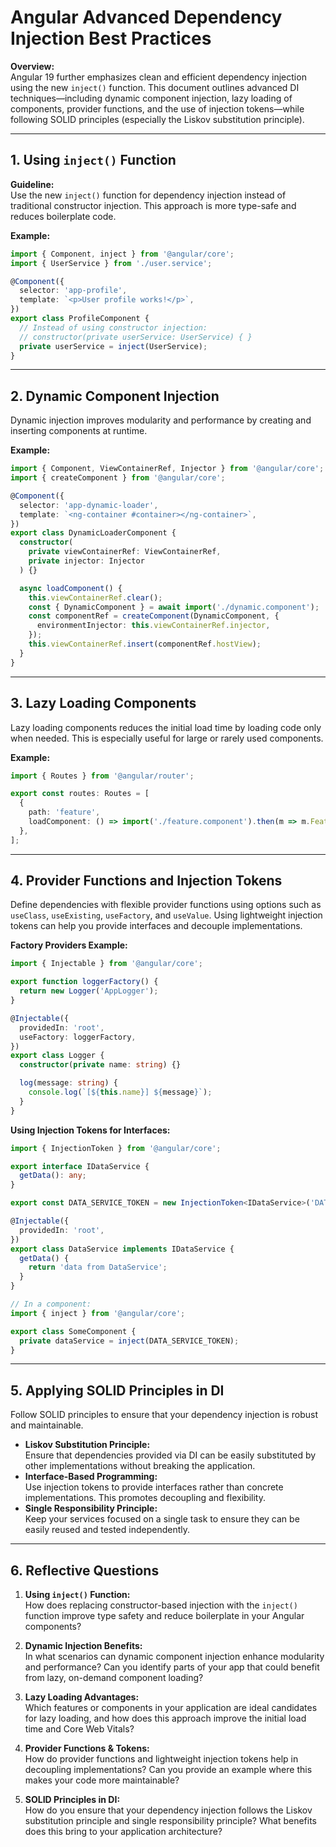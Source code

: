 # Angular Advanced Dependency Injection Best Practices

**Overview:**  
Angular 19 further emphasizes clean and efficient dependency injection using the new `inject()` function. This document outlines advanced DI techniques—including dynamic component injection, lazy loading of components, provider functions, and the use of injection tokens—while following SOLID principles (especially the Liskov substitution principle).

---

## 1. Using `inject()` Function

**Guideline:**  
Use the new `inject()` function for dependency injection instead of traditional constructor injection. This approach is more type-safe and reduces boilerplate code.

**Example:**

```typescript
import { Component, inject } from '@angular/core';
import { UserService } from './user.service';

@Component({
  selector: 'app-profile',
  template: `<p>User profile works!</p>`,
})
export class ProfileComponent {
  // Instead of using constructor injection:
  // constructor(private userService: UserService) { }
  private userService = inject(UserService);
}
```

---

## 2. Dynamic Component Injection

Dynamic injection improves modularity and performance by creating and inserting components at runtime.

**Example:**

```typescript
import { Component, ViewContainerRef, Injector } from '@angular/core';
import { createComponent } from '@angular/core';

@Component({
  selector: 'app-dynamic-loader',
  template: `<ng-container #container></ng-container>`,
})
export class DynamicLoaderComponent {
  constructor(
    private viewContainerRef: ViewContainerRef,
    private injector: Injector
  ) {}

  async loadComponent() {
    this.viewContainerRef.clear();
    const { DynamicComponent } = await import('./dynamic.component');
    const componentRef = createComponent(DynamicComponent, {
      environmentInjector: this.viewContainerRef.injector,
    });
    this.viewContainerRef.insert(componentRef.hostView);
  }
}
```

---

## 3. Lazy Loading Components

Lazy loading components reduces the initial load time by loading code only when needed. This is especially useful for large or rarely used components.

**Example:**

```typescript
import { Routes } from '@angular/router';

export const routes: Routes = [
  {
    path: 'feature',
    loadComponent: () => import('./feature.component').then(m => m.FeatureComponent),
  },
];
```

---

## 4. Provider Functions and Injection Tokens

Define dependencies with flexible provider functions using options such as `useClass`, `useExisting`, `useFactory`, and `useValue`. Using lightweight injection tokens can help you provide interfaces and decouple implementations.

**Factory Providers Example:**

```typescript
import { Injectable } from '@angular/core';

export function loggerFactory() {
  return new Logger('AppLogger');
}

@Injectable({
  providedIn: 'root',
  useFactory: loggerFactory,
})
export class Logger {
  constructor(private name: string) {}

  log(message: string) {
    console.log(`[${this.name}] ${message}`);
  }
}
```

**Using Injection Tokens for Interfaces:**

```typescript
import { InjectionToken } from '@angular/core';

export interface IDataService {
  getData(): any;
}

export const DATA_SERVICE_TOKEN = new InjectionToken<IDataService>('DATA_SERVICE_TOKEN');

@Injectable({
  providedIn: 'root',
})
export class DataService implements IDataService {
  getData() {
    return 'data from DataService';
  }
}

// In a component:
import { inject } from '@angular/core';

export class SomeComponent {
  private dataService = inject(DATA_SERVICE_TOKEN);
}
```

---

## 5. Applying SOLID Principles in DI

Follow SOLID principles to ensure that your dependency injection is robust and maintainable. 

- **Liskov Substitution Principle:**  
  Ensure that dependencies provided via DI can be easily substituted by other implementations without breaking the application.
- **Interface-Based Programming:**  
  Use injection tokens to provide interfaces rather than concrete implementations. This promotes decoupling and flexibility.
- **Single Responsibility Principle:**  
  Keep your services focused on a single task to ensure they can be easily reused and tested independently.

---

## 6. Reflective Questions

1. **Using `inject()` Function:**  
   How does replacing constructor-based injection with the `inject()` function improve type safety and reduce boilerplate in your Angular components?

2. **Dynamic Injection Benefits:**  
   In what scenarios can dynamic component injection enhance modularity and performance? Can you identify parts of your app that could benefit from lazy, on-demand component loading?

3. **Lazy Loading Advantages:**  
   Which features or components in your application are ideal candidates for lazy loading, and how does this approach improve the initial load time and Core Web Vitals?

4. **Provider Functions & Tokens:**  
   How do provider functions and lightweight injection tokens help in decoupling implementations? Can you provide an example where this makes your code more maintainable?

5. **SOLID Principles in DI:**  
   How do you ensure that your dependency injection follows the Liskov substitution principle and single responsibility principle? What benefits does this bring to your application architecture?
